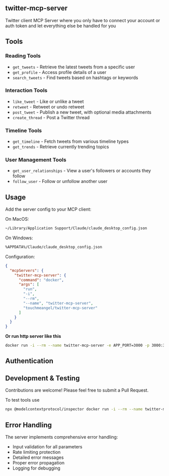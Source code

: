 ## twitter-mcp-server

Twitter client MCP Server where you only have to connect your account or auth token and let everything else be handled for you 

## Tools
### Reading Tools
- `get_tweets` - Retrieve the latest tweets from a specific user
- `get_profile` - Access profile details of a user
- `search_tweets` - Find tweets based on hashtags or keywords

### Interaction Tools
- `like_tweet` - Like or unlike a tweet
- `retweet` - Retweet or undo retweet
- `post_tweet` - Publish a new tweet, with optional media attachments
- `create_thread` - Post a Twitter thread

### Timeline Tools
- `get_timeline` - Fetch tweets from various timeline types
- `get_trends` - Retrieve currently trending topics

### User Management Tools
- `get_user_relationships` - View a user's followers or accounts they follow
- `follow_user` - Follow or unfollow another user

## Usage
Add the server config to your MCP client:

On MacOS:
```bash
~/Library/Application Support/Claude/claude_desktop_config.json
```

On Windows:
```bash
%APPDATA%/Claude/claude_desktop_config.json
```
Configuration:
```json
{
  "mcpServers": {
    "twitter-mcp-server": {
      "command": "docker",
      "args": [
        "run",
        "-i",
        "--rm",
        "--name", "twitter-mcp-server",
        "touchmeangel/twitter-mcp-server"
      ]
    }
  }
}
```
<b>Or run http server like this</b>
```bash
docker run -i --rm --name twitter-mcp-server -e APP_PORT=3000 -p 3000:3000 touchmeangel/twitter-mcp-server
```

## Authentication

## Development & Testing
Contributions are welcome! Please feel free to submit a Pull Request.

To test tools use
```bash
npx @modelcontextprotocol/inspector docker run -i --rm --name twitter-mcp-server touchmeangel/twitter-mcp-server
```

## Error Handling

The server implements comprehensive error handling:
- Input validation for all parameters
- Rate limiting protection
- Detailed error messages
- Proper error propagation
- Logging for debugging